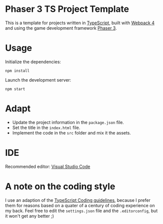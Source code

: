 # Phaser 3 TS Project Template

This is a template for projects written in [TypeScript](https://www.typescriptlang.org/), built with [Webpack 4](https://webpack.js.org/) and using the game development framework [Phaser 3](http://phaser.io/).

# Usage

Initialize the dependencies:

```
npm install
```

Launch the development server:
 
```
npm start
```

# Adapt

* Update the project information in the `package.json` file.
* Set the title in the `index.html` file.
* Implement the code in the `src` folder and mix it the assets.

# IDE

Recommended editor: [Visual Studio Code](https://code.visualstudio.com/)

# A note on the coding style

I use an adaption of the [TypeScript Coding guidelines](https://github.com/Microsoft/TypeScript/wiki/Coding-guidelines), because I prefer them for reasons based on a quater of a century of coding experience on my back. Feel free to edit the `settings.json` file and the `.editorconfig`, but it won't get any better ;)


